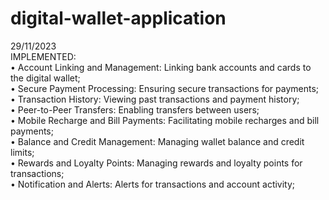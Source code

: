 # digital-wallet-application

29/11/2023 \
IMPLEMENTED:\
• Account Linking and Management: Linking bank accounts and cards to the digital wallet;\
• Secure Payment Processing: Ensuring secure transactions for payments;\
• Transaction History: Viewing past transactions and payment history;\
• Peer-to-Peer Transfers: Enabling transfers between users;\
• Mobile Recharge and Bill Payments: Facilitating mobile recharges and bill payments;\
• Balance and Credit Management: Managing wallet balance and credit limits;\
• Rewards and Loyalty Points: Managing rewards and loyalty points for transactions;\
• Notification and Alerts: Alerts for transactions and account activity;
